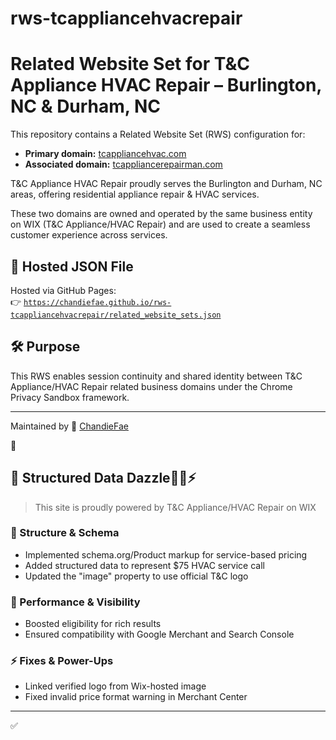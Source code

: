 # rws-tcappliancehvacrepair
# Related Website Set for T&C Appliance HVAC Repair – Burlington, NC  & Durham, NC

This repository contains a Related Website Set (RWS) configuration for:

- **Primary domain:** [tcappliancehvac.com](https://tcappliancehvac.com)
- **Associated domain:** [tcappliancerepairman.com](https://tcappliancerepairman.com)

T&C Appliance HVAC Repair proudly serves the Burlington and Durham, NC areas, offering residential appliance repair & HVAC services.

These two domains are owned and operated by the same business entity on WIX (T&C Appliance/HVAC Repair)  and are used to create a seamless customer experience across services.

## 🔗 Hosted JSON File

Hosted via GitHub Pages:  
👉 [`https://chandiefae.github.io/rws-tcappliancehvacrepair/related_website_sets.json`](https://chandiefae.github.io/rws-tcappliancehvacrepair/related_website_sets.json)

## 🛠️ Purpose

This RWS enables session continuity and shared identity between T&C Appliance/HVAC Repair related business domains under the Chrome Privacy Sandbox framework.

---

Maintained by 💎 [ChandieFae](https://github.com/ChandieFae)



🔗
## 🌟 Structured Data Dazzle💎🚀⚡
 
> This site is proudly powered by T&C Appliance/HVAC Repair on WIX

### 💎 Structure & Schema
- Implemented schema.org/Product markup for service-based pricing  
- Added structured data to represent $75 HVAC service call  
- Updated the "image" property to use official T&C logo  

### 🚀 Performance & Visibility
- Boosted eligibility for rich results  
- Ensured compatibility with Google Merchant and Search Console  

### ⚡ Fixes & Power-Ups
- Linked verified logo from Wix-hosted image  
- Fixed invalid price format warning in Merchant Center  

---
  
✅  
